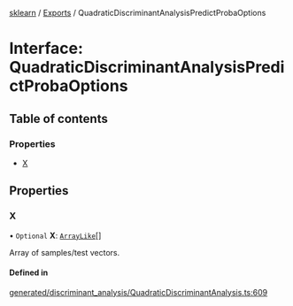 [sklearn](../readme.md) / [Exports](../modules.md) / QuadraticDiscriminantAnalysisPredictProbaOptions

# Interface: QuadraticDiscriminantAnalysisPredictProbaOptions

## Table of contents

### Properties

- [X](QuadraticDiscriminantAnalysisPredictProbaOptions.md#x)

## Properties

### X

• `Optional` **X**: [`ArrayLike`](../modules.md#arraylike)[]

Array of samples/test vectors.

#### Defined in

[generated/discriminant_analysis/QuadraticDiscriminantAnalysis.ts:609](https://github.com/transitive-bullshit/scikit-learn-ts/blob/367336a/packages/sklearn/src/generated/discriminant_analysis/QuadraticDiscriminantAnalysis.ts#L609)
